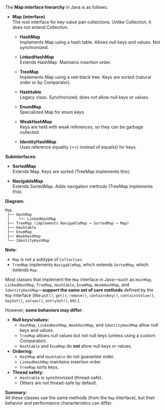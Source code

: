 The **Map interface hierarchy** in Java is as follows:

- **Map (interface)**  
  The root interface for key-value pair collections. Unlike Collection, it does not extend Collection.

    - **HashMap**  
      Implements Map using a hash table. Allows null keys and values. Not synchronized.

    - **LinkedHashMap**  
      Extends HashMap. Maintains insertion order.

    - **TreeMap**  
      Implements Map using a red-black tree. Keys are sorted (natural order or by Comparator).

    - **Hashtable**  
      Legacy class. Synchronized, does not allow null keys or values.

    - **EnumMap**  
      Specialized Map for enum keys.

    - **WeakHashMap**  
      Keys are held with weak references, so they can be garbage collected.

    - **IdentityHashMap**  
      Uses reference equality (==) instead of equals() for keys.

**Subinterfaces:**
- **SortedMap**  
  Extends Map. Keys are sorted (TreeMap implements this).

- **NavigableMap**  
  Extends SortedMap. Adds navigation methods (TreeMap implements this).

**Diagram:**
```
Map
 ├── HashMap
 │    └── LinkedHashMap
 ├── TreeMap (implements NavigableMap → SortedMap → Map)
 ├── Hashtable
 ├── EnumMap
 ├── WeakHashMap
 └── IdentityHashMap
```

**Note:**  
- `Map` is not a subtype of `Collection`.
- `TreeMap` implements `NavigableMap`, which extends `SortedMap`, which extends `Map`.

Most classes that implement the `Map` interface in Java—such as `HashMap`, `LinkedHashMap`, `TreeMap`, `Hashtable`, `EnumMap`, `WeakHashMap`, and `IdentityHashMap`—**support the same set of core methods** defined by the `Map` interface (like `put()`, `get()`, `remove()`, `containsKey()`, `containsValue()`, `keySet()`, `values()`, `entrySet()`, etc.).

However, **some behaviors may differ**:
- **Null keys/values:**  
  - `HashMap`, `LinkedHashMap`, `WeakHashMap`, and `IdentityHashMap` allow null keys and values.
  - `TreeMap` allows null values but not null keys (unless using a custom Comparator).
  - `Hashtable` and `EnumMap` do **not** allow null keys or values.
- **Ordering:**  
  - `HashMap` and `Hashtable` do not guarantee order.
  - `LinkedHashMap` maintains insertion order.
  - `TreeMap` sorts keys.
- **Thread safety:**  
  - `Hashtable` is synchronized (thread-safe).
  - Others are not thread-safe by default.

**Summary:**  
All these classes use the same methods (from the `Map` interface), but their behavior and performance characteristics can differ.

